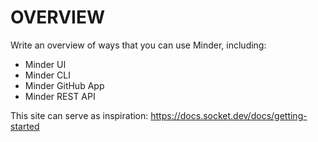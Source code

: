 # OVERVIEW

Write an overview of ways that you can use Minder, including:
- Minder UI
- Minder CLI
- Minder GitHub App
- Minder REST API

This site can serve as inspiration: https://docs.socket.dev/docs/getting-started
